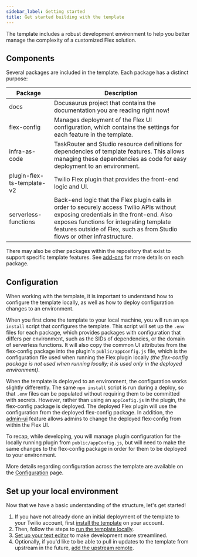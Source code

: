 ```yaml
---
sidebar_label: Getting started
title: Get started building with the template
---
```


The template includes a robust development environment to help you better manage the complexity of a customized Flex solution.

## Components

Several packages are included in the template. Each package has a distinct purpose:

| Package | Description |
|---------|-------------|
|docs|Docusaurus project that contains the documentation you are reading right now!|
|flex-config|Manages deployment of the Flex UI configuration, which contains the settings for each feature in the template.|
|infra-as-code|TaskRouter and Studio resource definitions for dependencies of template features. This allows managing these dependencies as code for easy deployment to an environment.|
|plugin-flex-ts-template-v2|Twilio Flex plugin that provides the front-end logic and UI.|
|serverless-functions|Back-end logic that the Flex plugin calls in order to securely access Twilio APIs without exposing credentials in the front-end. Also exposes functions for integrating template features outside of Flex, such as from Studio flows or other infrastructure.|

There may also be other packages within the repository that exist to support specific template features. See [add-ons](/building/deployment/addons) for more details on each package.

## Configuration

When working with the template, it is important to understand how to configure the template locally, as well as how to deploy configuration changes to an environment.

When you first clone the template to your local machine, you will run an `npm install` script that configures the template. This script will set up the `.env` files for each package, which provides packages with configuration that differs per environment, such as the SIDs of dependencies, or the domain of serverless functions. It will also copy the common UI attributes from the flex-config package into the plugin's `public/appConfig.js` file, which is the configuration file used when running the Flex plugin locally _(the flex-config package is not used when running locally; it is used only in the deployed environment)_.

When the template is deployed to an environment, the configuration works slightly differently. The same `npm install` script is run during a deploy, so that `.env` files can be populated without requiring them to be committed with secrets. However, rather than using an `appConfig.js` in the plugin, the flex-config package is deployed. The deployed Flex plugin will use the configuration from the deployed flex-config package. In addition, the [admin-ui](/feature-library/admin-ui) feature allows admins to change the deployed flex-config from within the Flex UI.

To recap, while developing, you will manage plugin configuration for the locally running plugin from `public/appConfig.js`, but will need to make the same changes to the flex-config package in order for them to be deployed to your environment.

More details regarding configuration across the template are available on the [Configuration](template-utilities/configuration) page.

## Set up your local environment

Now that we have a basic understanding of the structure, let's get started!

1. If you have not already done an initial deployment of the template to your Twilio account, first [install the template](/getting-started/install-template) on your account.
2. Then, follow the steps to [run the template locally](/getting-started/run-locally).
3. [Set up your text editor](developer-setup) to make development more streamlined.
3. Optionally, if you'd like to be able to pull in updates to the template from upstream in the future, [add the upstream remote](merge-future-updates#pre-requisite-add-upstream-remote).